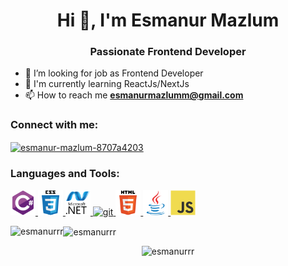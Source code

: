 <h1 align="center">Hi 👋, I'm Esmanur Mazlum</h1>
<h3 align="center">Passionate Frontend Developer</h3>

- 🌱 I’m looking for job as Frontend Developer
- 🔭 I'm currently learning ReactJs/NextJs
- 📫 How to reach me **esmanurmazlumm@gmail.com**

<h3 align="left">Connect with me:</h3>
<p align="left">
<a href="https://linkedin.com/in/esmanur-mazlum-8707a4203" target="blank"><img align="center" src="https://raw.githubusercontent.com/rahuldkjain/github-profile-readme-generator/master/src/images/icons/Social/linked-in-alt.svg" alt="esmanur-mazlum-8707a4203" height="30" width="40" /></a>
</p>

<h3 align="left">Languages and Tools:</h3>
<p align="left"> <a href="https://www.w3schools.com/cs/" target="_blank" rel="noreferrer"> <img src="https://raw.githubusercontent.com/devicons/devicon/master/icons/csharp/csharp-original.svg" alt="csharp" width="40" height="40"/> </a> <a href="https://www.w3schools.com/css/" target="_blank" rel="noreferrer"> <img src="https://raw.githubusercontent.com/devicons/devicon/master/icons/css3/css3-original-wordmark.svg" alt="css3" width="40" height="40"/> </a> <a href="https://dotnet.microsoft.com/" target="_blank" rel="noreferrer"> <img src="https://raw.githubusercontent.com/devicons/devicon/master/icons/dot-net/dot-net-original-wordmark.svg" alt="dotnet" width="40" height="40"/> </a> <a href="https://git-scm.com/" target="_blank" rel="noreferrer"> <img src="https://www.vectorlogo.zone/logos/git-scm/git-scm-icon.svg" alt="git" width="40" height="40"/> </a> <a href="https://www.w3.org/html/" target="_blank" rel="noreferrer"> <img src="https://raw.githubusercontent.com/devicons/devicon/master/icons/html5/html5-original-wordmark.svg" alt="html5" width="40" height="40"/> </a> <a href="https://www.java.com" target="_blank" rel="noreferrer"> <img src="https://raw.githubusercontent.com/devicons/devicon/master/icons/java/java-original.svg" alt="java" width="40" height="40"/> </a> <a href="https://developer.mozilla.org/en-US/docs/Web/JavaScript" target="_blank" rel="noreferrer"> <img src="https://raw.githubusercontent.com/devicons/devicon/master/icons/javascript/javascript-original.svg" alt="javascript" width="40" height="40"/> </a> </p>

<p><img align="left" src="https://github-readme-stats.vercel.app/api/top-langs?username=esmanurrr&show_icons=true&locale=en&layout=compact" alt="esmanurrr" /></p>


<p><img align="center" src="https://github-readme-streak-stats.herokuapp.com/?user=esmanurrr&" alt="esmanurrr" /></p>
<div align="center"> <img src="https://komarev.com/ghpvc/?username=esmanurrr&label=Profile%20views&color=0f172a&style=flat" alt="esmanurrr" /> </div>
